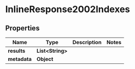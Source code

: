 
# InlineResponse2002Indexes

## Properties
Name | Type | Description | Notes
------------ | ------------- | ------------- | -------------
**results** | **List&lt;String&gt;** |  | 
**metadata** | **Object** |  | 




